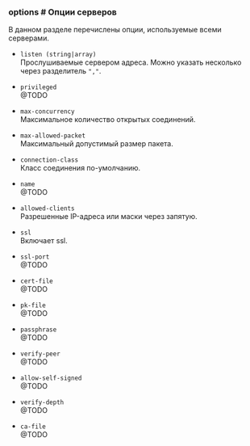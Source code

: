 ### options # Опции серверов

В данном разделе перечислены опции, используемые всеми серверами.

 - `listen (string|array)`  
 Прослушиваемые сервером адреса. Можно указать несколько через разделитель&nbsp;`","`.

 - `privileged`  
 @TODO

 - `max-concurrency`  
 Максимальное количество открытых соединений.

 - `max-allowed-packet`  
 Максимальный допустимый размер пакета.

 - `connection-class`  
 Класс соединения по-умолчанию.

 - `name`  
 @TODO

 - `allowed-clients`  
 Разрешенные IP-адреса или маски через запятую.

 - `ssl`  
 Включает ssl.

 - `ssl-port`  
 @TODO

 - `cert-file`  
 @TODO

 - `pk-file`  
 @TODO

 - `passphrase`  
 @TODO

 - `verify-peer`  
 @TODO

 - `allow-self-signed`  
 @TODO

 - `verify-depth`  
 @TODO

 - `ca-file`  
 @TODO